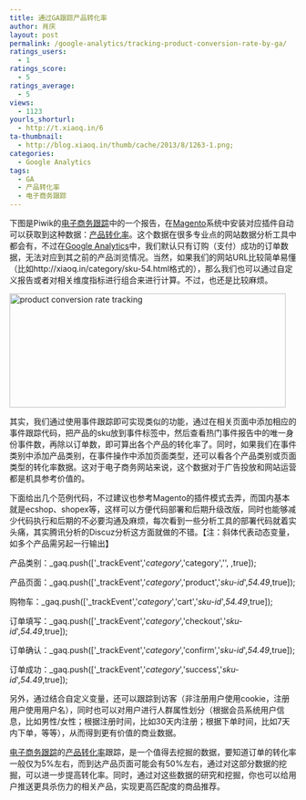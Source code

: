 ```yaml
---
title: 通过GA跟踪产品转化率
author: 肖庆
layout: post
permalink: /google-analytics/tracking-product-conversion-rate-by-ga/
ratings_users:
  - 1
ratings_score:
  - 5
ratings_average:
  - 5
views:
  - 1123
yourls_shorturl:
  - http://t.xiaoq.in/6
ta-thumbnail:
  - http://blog.xiaoq.in/thumb/cache/2013/8/1263-1.png;
categories:
  - Google Analytics
tags:
  - GA
  - 产品转化率
  - 电子商务跟踪
---
```

下图是Piwik的<span class='wp_keywordlink_affiliate'><a href="http://blog.xiaoq.in/tag/%e7%94%b5%e5%ad%90%e5%95%86%e5%8a%a1%e8%b7%9f%e8%b8%aa/" title="查看电子商务跟踪中的全部文章" target="_blank">电子商务跟踪</a></span>中的一个报告，在<a title="Magento" href="http://go.xiaoq.in/" target="_blank">Magento</a>系统中安装对应插件自动可以获取到这种数据：<span class='wp_keywordlink_affiliate'><a href="http://blog.xiaoq.in/tag/%e4%ba%a7%e5%93%81%e8%bd%ac%e5%8c%96%e7%8e%87/" title="查看产品转化率中的全部文章" target="_blank">产品转化率</a></span>。这个数据在很多专业点的网站数据分析工具中都会有，不过在<span class='wp_keywordlink'><a href="http://blog.xiaoq.in/google-analytics/" title="Google Analytics" target="_blank">Google Analytics</a></span>中，我们默认只有订购（支付）成功的订单数据，无法对应到其之前的产品浏览情况。当然，如果我们的网站URL比较简单易懂（比如http://xiaoq.in/category/sku-54.html格式的），那么我们也可以通过自定义报告或者对相关维度指标进行组合来进行计算。不过，也还是比较麻烦。

<img class="alignnone size-full wp-image-1264" alt="product conversion rate tracking" src="http://blog.xiaoq.in/cdn/2013/08/product-conversion-rate-tracking.png" width="485" height="200" />

其实，我们通过使用事件跟踪即可实现类似的功能，通过在相关页面中添加相应的事件跟踪代码，把产品的sku放到事件标签中，然后查看热门事件报告中的唯一身份事件数，再除以订单数，即可算出各个产品的转化率了。同时，如果我们在事件类别中添加产品类别，在事件操作中添加页面类型，还可以看各个产品类别或页面类型的转化率数据。这对于电子商务网站来说，这个数据对于广告投放和网站运营都是机具参考价值的。

下面给出几个范例代码，不过建议也参考Magento的插件模式去弄，而国内基本就是ecshop、shopex等，这样可以方便代码部署和后期升级改版，同时也能够减少代码执行和后期的不必要沟通及麻烦，每次看到一些分析工具的部署代码就着实头痛，其实腾讯分析的Discuz分析这方面就做的不错。【注：斜体代表动态变量，如多个产品需另起一行输出】

产品类别：\_gaq.push(['\_trackEvent','*category*','category','', ,true]);

产品页面：\_gaq.push(['\_trackEvent','*category*','product','*sku-id*',*54.49*,true]);

购物车：\_gaq.push(['\_trackEvent','*category*','cart','*sku-id*',*54.49*,true]);

订单填写：\_gaq.push(['\_trackEvent','*category*','checkout','*sku-id*',*54.49*,true]);

订单确认：\_gaq.push(['\_trackEvent','*category*','confirm','*sku-id*',*54.49*,true]);

订单成功：\_gaq.push(['\_trackEvent','*category*','success','*sku-id*',*54.49*,true]);

另外，通过结合自定义变量，还可以跟踪到访客（非注册用户使用cookie，注册用户使用用户名），同时也可以对用户进行人群属性划分（根据会员系统用户信息，比如男性/女性；根据注册时间，比如30天内注册；根据下单时间，比如7天内下单，等等），从而得到更有价值的商业数据。

<span class='wp_keywordlink_affiliate'><a href="http://blog.xiaoq.in/tag/%e7%94%b5%e5%ad%90%e5%95%86%e5%8a%a1%e8%b7%9f%e8%b8%aa/" title="查看电子商务跟踪中的全部文章" target="_blank">电子商务跟踪</a></span>的<span class='wp_keywordlink_affiliate'><a href="http://blog.xiaoq.in/tag/%e4%ba%a7%e5%93%81%e8%bd%ac%e5%8c%96%e7%8e%87/" title="查看产品转化率中的全部文章" target="_blank">产品转化率</a></span>跟踪，是一个值得去挖掘的数据，要知道订单的转化率一般仅为5%左右，而到达产品页面可能会有50%左右，通过对这部分数据的挖掘，可以进一步提高转化率。同时，通过对这些数据的研究和挖掘，你也可以给用户推送更具杀伤力的相关产品，实现更高匹配度的商品推荐。
